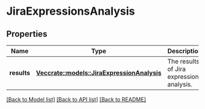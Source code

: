 # JiraExpressionsAnalysis

## Properties

Name | Type | Description | Notes
------------ | ------------- | ------------- | -------------
**results** | [**Vec<crate::models::JiraExpressionAnalysis>**](JiraExpressionAnalysis.md) | The results of Jira expressions analysis. | 

[[Back to Model list]](../README.md#documentation-for-models) [[Back to API list]](../README.md#documentation-for-api-endpoints) [[Back to README]](../README.md)


